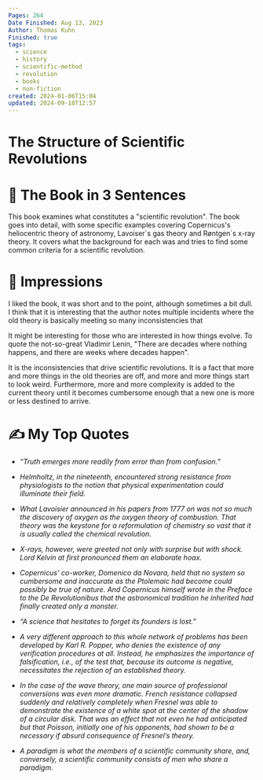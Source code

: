 ```yaml
---
Pages: 264
Date Finished: Aug 13, 2023
Author: Thomas Kuhn
Finished: true
tags:
  - science
  - history
  - scientific-method
  - revolution
  - books
  - non-fiction
created: 2024-01-06T15:04
updated: 2024-09-10T12:57
---
```

# The Structure of Scientific Revolutions



# 🚀 The Book in 3 Sentences
This book examines what constitutes a "scientific revolution". The book goes into detail, with some specific examples covering Copernicus's heliocentric theory of astronomy, Lavoiser´s gas theory and Røntgen´s x-ray theory.  It covers what the background for each was and tries to find some common criteria for a scientific revolution. 

# 🎨 Impressions
I liked the book, it was short and to the point, although sometimes a bit dull. 
I think that it is interesting that the author notes multiple incidents where the old theory is basically meeting so many inconsistencies that 

It might be interesting for those who are interested in how things evolve. To quote the not-so-great Vladimir Lenin, "There are decades where nothing happens, and there are weeks where decades happen". 

It is the inconsistencies that drive scientific revolutions. It is a fact that more and more things in the old theories are off, and more and more things start to look weird. Furthermore, more and more complexity is added to the current theory until it becomes cumbersome enough that a new one is more or less destined to arrive. 

# ✍️ My Top  Quotes

- *“Truth emerges more readily from error than from confusion.”* 
 
- *Helmholtz, in the nineteenth, encountered strong resistance from physiologists to the notion that physical experimentation could illuminate their field.* 
 
- *What Lavoisier announced in his papers from 1777 on was not so much the discovery of oxygen as the oxygen theory of combustion. That theory was the keystone for a reformulation of chemistry so vast that it is usually called the chemical revolution.* 
 
- *X-rays, however, were greeted not only with surprise but with shock. Lord Kelvin at first pronounced them an elaborate hoax.* 
 
- *Copernicus’ co-worker, Domenico da Novara, held that no system so cumbersome and inaccurate as the Ptolemaic had become could possibly be true of nature. And Copernicus himself wrote in the Preface to the De Revolutionibus that the astronomical tradition he inherited had finally created only a monster.* 
 
- *“A science that hesitates to forget its founders is lost.”* 
 
- *A very different approach to this whole network of problems has been developed by Karl R. Popper, who denies the existence of any verification procedures at all. Instead, he emphasizes the importance of falsification, i.e., of the test that, because its outcome is negative, necessitates the rejection of an established theory.* 
 
- *In the case of the wave theory, one main source of professional conversions was even more dramatic. French resistance collapsed suddenly and relatively completely when Fresnel was able to demonstrate the existence of a white spot at the center of the shadow of a circular disk. That was an effect that not even he had anticipated but that Poisson, initially one of his opponents, had shown to be a necessary if absurd consequence of Fresnel’s theory.* 
 
- *A paradigm is what the members of a scientific community share, and, conversely, a scientific community consists of men who share a paradigm.* 
 
